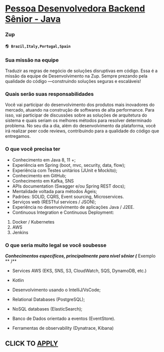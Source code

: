 # [Pessoa Desenvolvedora Backend Sênior - Java](https://www.remotewlb.com/apply/pessoa-desenvolvedora-backend-senior-java)  
### Zup  
#### `🌎 Brazil,Italy,Portugal,Spain`  

### Sua missão na equipe

Traduzir as regras de negócio de soluções disruptivas em código. Essa é a missão da equipe de Desenvolvimento na Zup. Sempre prezando pela qualidade do código —construindo soluções seguras e escaláveis!

### Quais serão suas responsabilidades

Você vai participar do desenvolvimento dos produtos mais inovadores do mercado, atuando na construção de softwares de alta performance. Para isso, vai participar de discussões sobre as soluções de arquitetura do sistema e quais seriam os melhores métodos para resolver determinado problema. No seu dia a dia, além do desenvolvimento da plataforma, você irá realizar peer code reviews, contribuindo para a qualidade do código que entregamos.

### O que você precisa ter

  * Conhecimento em Java 8, 11 +;
  * Experiência em Spring (boot, mvc, security, data, flow);
  * Experiência com Testes unitários (JUnit e Mockito);
  * Conhecimento em GitHub;
  * Conhecimento em Kafka, SNS
  * APIs documentation (Swagger e/ou Spring REST docs);
  * Mentalidade voltada para métodos Ágeis;
  * Padrões: SOLID, CQRS, Event sourcing, Microservices. 
  * Serviços web (RESTful services / JSON);
  * Experiência no desenvolvimento de aplicações Java / J2EE.
  * Continuous Integration e Continuous Deployment:

  1. Docker / Kubernetes
  2. AWS
  3. Jenkins

### O que seria muito legal se você soubesse

**_Conhecimentos específicos, principalmente para nível sênior (_** Exemplo ** _)_**

  * Services AWS (EKS, SNS, S3, CloudWatch, SQS, DynamoDB, etc.)
  * Kotlin 

  * Desenvolvimento usando o IntelliJ/VsCode;
  * Relational Databases (PostgreSQL);
  * NoSQL databases (ElasticSearch);
  * Banco de Dados orientado a eventos (EventStore).
  * Ferramentas de observability (Dynatrace, Kibana)

  
## CLICK TO [APPLY](https://www.remotewlb.com/apply/pessoa-desenvolvedora-backend-senior-java)

